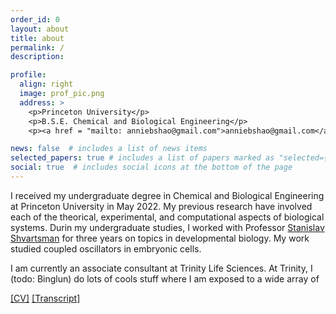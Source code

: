 ```yaml
---
order_id: 0
layout: about
title: about
permalink: /
description:

profile:
  align: right
  image: prof_pic.png
  address: >
    <p>Princeton University</p>
    <p>B.S.E. Chemical and Biological Engineering</p>
    <p><a href = "mailto: anniebshao@gmail.com">anniebshao@gmail.com</a></p>

news: false  # includes a list of news items
selected_papers: true # includes a list of papers marked as "selected={true}"
social: true  # includes social icons at the bottom of the page
---
```

I received my undergraduate degree in Chemical and Biological Engineering at Princeton University in May 2022. My previous research have involved each of the theorical, experimental, and computational aspects of biological systems. Durin my undergraduate studies, I worked with Professor [Stanislav Shvartsman](https://cbe.princeton.edu/people/stanislav-shvartsman) for three years on topics in developmental biology. My work studied coupled oscillators in embryonic cells.

I am currently an associate consultant at Trinity Life Sciences. At Trinity, I (todo: Binglun) do lots of cools stuff where I am exposed to a wide array of 


[\[CV\]](https://bingluna.github.io/assets/pdf/cv.pdf) 
[\[Transcript\]](https://bingluna.github.io/assets/pdf/transcript.pdf) 
